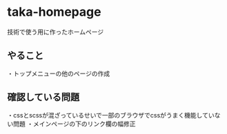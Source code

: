 # taka-homepage
技術で使う用に作ったホームページ
## やること
・トップメニューの他のページの作成
## 確認している問題
・cssとscssが混ざっているせいで一部のブラウザでcssがうまく機能していない問題
・メインページの下のリンク欄の幅修正
